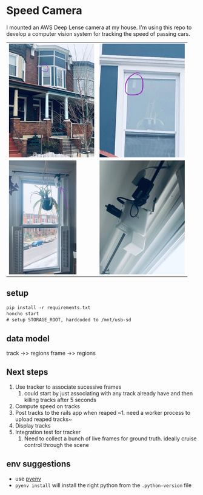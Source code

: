 # Speed Camera

I mounted an AWS Deep Lense camera at my house. I'm using this repo to develop a computer vision system for tracking the speed of passing cars.

<table>
    <tr>
        <td><img src="build-photos/outside.jpg" height="300"></td>
        <td><img src="build-photos/outside-closeup.jpg" height="300"></td>
    </tr>
    <tr>
        <td><img src="build-photos/inside.jpg" height="300"></td>
        <td><img src="build-photos/inside-closeup.jpg" height="300"></td>
    </tr>
</table>

## setup
```
pip install -r requirements.txt
honcho start
# setup STORAGE_ROOT, hardcoded to /mnt/usb-sd
```

## data model

track ->> regions
frame ->> regions

## Next steps
1. Use tracker to associate sucessive frames
    1. could start by just associating with any track already have and then killing tracks after 5 seconds
2. Compute speed on tracks
3. Post tracks to the rails app when reaped
    ~1. need a worker process to upload reaped tracks~
4. Display tracks
5. Integration test for tracker
    1. Need to collect a bunch of live frames for ground truth. ideally cruise control through the scene

## env suggestions
 * use [pyenv](https://github.com/pyenv/pyenv)
 * `pyenv install` will install the right python from the `.python-version` file
